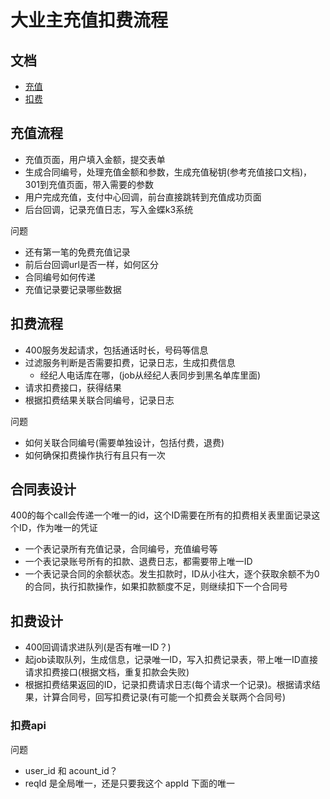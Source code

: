 # 大业主充值扣费流程


## 文档

* [充值](http://git.corp.anjuke.com/site/ajk-paycenter-doc/browse/master/DEV/apidoc.md#2.%E8%8E%B7%E5%8F%96%E5%85%85%E5%80%BC%E9%A1%B5%E9%9D%A2%E4%B8%B4%E6%97%B6%E4%BC%9A%E8%AF%9D%E5%AF%86%E9%92%A5)
* [扣费](http://git.corp.anjuke.com/_broker_java_api/doc/browse/master/API-Document/threeNetTrade/api.md#%E6%89%A3%E8%B4%B9%EF%BC%88%E7%AB%9E%E4%BB%B7%E7%BB%93%E7%AE%97%EF%BC%89)

## 充值流程

* 充值页面，用户填入金额，提交表单
* 生成合同编号，处理充值金额和参数，生成充值秘钥(参考充值接口文档)，301到充值页面，带入需要的参数
* 用户完成充值，支付中心回调，前台直接跳转到充值成功页面
* 后台回调，记录充值日志，写入金蝶k3系统


问题

* 还有第一笔的免费充值记录
* 前后台回调url是否一样，如何区分
* 合同编号如何传递
* 充值记录要记录哪些数据

## 扣费流程
* 400服务发起请求，包括通话时长，号码等信息
* 过滤服务判断是否需要扣费，记录日志，生成扣费信息
    * 经纪人电话库在哪，(job从经纪人表同步到黑名单库里面)
* 请求扣费接口，获得结果
* 根据扣费结果关联合同编号，记录日志

问题
* 如何关联合同编号(需要单独设计，包括付费，退费)
* 如何确保扣费操作执行有且只有一次

## 合同表设计

400的每个call会传递一个唯一的id，这个ID需要在所有的扣费相关表里面记录这个ID，作为唯一的凭证

* 一个表记录所有充值记录，合同编号，充值编号等
* 一个表记录账号所有的扣款、退费日志，都需要带上唯一ID
* 一个表记录合同的余额状态。发生扣款时，ID从小往大，逐个获取余额不为0的合同，执行扣款操作，如果扣款额度不足，则继续扣下一个合同号

## 扣费设计

* 400回调请求进队列(是否有唯一ID？)
* 起job读取队列，生成信息，记录唯一ID，写入扣费记录表，带上唯一ID直接请求扣费接口(根据文档，重复扣款会失败)
* 根据扣费结果返回的ID，记录扣费请求日志(每个请求一个记录)。根据请求结果，计算合同号，回写扣费记录(有可能一个扣费会关联两个合同号)

### 扣费api

问题

* user\_id 和 acount\_id？
* reqId 是全局唯一，还是只要我这个 appId 下面的唯一